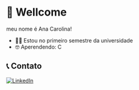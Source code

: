 # 👋 Wellcome  
 meu nome é Ana Carolina!
- 👩‍🎓 Estou no primeiro semestre da universidade
- 🤓 Aperendendo: C  

## 📞 Contato
[![LinkedIn](https://img.shields.io/badge/LinkedIn-0077B5?style=flat&logo=linkedin)](https://www.linkedin.com/in/ana-carolina-3983172462)

<!--
**anacarolinogueira/anacarolinogueira** is a ✨ _special_ ✨ repository because its `README.md` (this file) appears on your GitHub profile.

Here are some ideas to get you started:

- 🔭 I’m currently working on ...
- 🌱 I’m currently learning ...
- 👯 I’m looking to collaborate on ...
- 🤔 I’m looking for help with ...
- 💬 Ask me about ...
- 📫 How to reach me: ...
- 😄 Pronouns: ...
- ⚡ Fun fact: ...
-->
